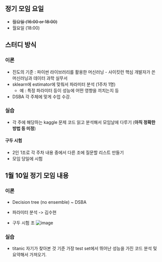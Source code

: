 ## 정기 모임 요일
- ~~월요일 (16:00 or 18:00)~~
- 월요일 (18:00)
## 스터디 방식

### 이론
- 진도의 기준 : 파이썬 라이브러리를 활용한 머신러닝 - 사이킷런 핵심 개발자가 쓴 머신러닝과 데이터 과학 실무서 
- sklearn에 estimator에 맞춰서 파라미터 분석 (1주차 1명) 
  - 예 : 특정 파라미터 등이 성능에 어떤 영향을 끼치는지 등
- DSBA 각 주체에 맞게 수업 수강.

### 실습
- 각 주에 해당하는 kaggle 문제 코드 읽고 분석해서 모임날에 다루기 (**아직 정확한 방법 등 미정**)

#### 구두 시험
- 2인 1조로 각 주차 내용 중에서 다른 조에 질문할 리스트 만들기
- 모임 당일에 시험


## 1월 10일 정기 모임 내용

### 이론
- Decision tree (no ensemble) ~ DSBA
- 파라미터 분석 -> 김수현


- 구두 시험 조 
![image](https://user-images.githubusercontent.com/49121293/148022805-6bd14fbe-eda5-4af3-9048-01416ba3ba93.png)




### 실습
- titanic 자기가 찾아본 것 기준 가장 test set에서 뛰어난 성능을 가진 코드 분석 및 요약해서 가져오기.
